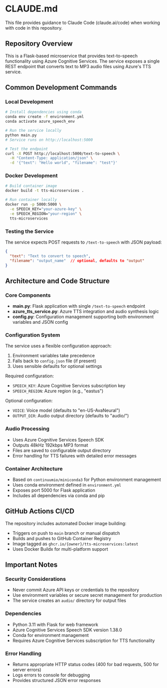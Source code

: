 # CLAUDE.md

This file provides guidance to Claude Code (claude.ai/code) when working with code in this repository.

## Repository Overview

This is a Flask-based microservice that provides text-to-speech functionality using Azure Cognitive Services. The service exposes a single REST endpoint that converts text to MP3 audio files using Azure's TTS service.

## Common Development Commands

### Local Development
```bash
# Install dependencies using conda
conda env create -f environment.yml
conda activate azure_speech_env

# Run the service locally
python main.py
# Service runs on http://localhost:5000

# Test the endpoint
curl -X POST http://localhost:5000/text-to-speech \
  -H "Content-Type: application/json" \
  -d '{"text": "Hello world", "filename": "test"}'
```

### Docker Development
```bash
# Build container image
docker build -t tts-microservices .

# Run container locally
docker run -p 5000:5000 \
  -e SPEECH_KEY="your-azure-key" \
  -e SPEECH_REGION="your-region" \
  tts-microservices
```

### Testing the Service
The service expects POST requests to `/text-to-speech` with JSON payload:
```json
{
  "text": "Text to convert to speech",
  "filename": "output_name"  // optional, defaults to "output"
}
```

## Architecture and Code Structure

### Core Components
- **main.py**: Flask application with single `/text-to-speech` endpoint
- **azure_tts_service.py**: Azure TTS integration and audio synthesis logic
- **config.py**: Configuration management supporting both environment variables and JSON config

### Configuration System
The service uses a flexible configuration approach:
1. Environment variables take precedence
2. Falls back to `config.json` file (if present)
3. Uses sensible defaults for optional settings

Required configuration:
- `SPEECH_KEY`: Azure Cognitive Services subscription key
- `SPEECH_REGION`: Azure region (e.g., "eastus")

Optional configuration:
- `VOICE`: Voice model (defaults to "en-US-AvaNeural")
- `OUTPUT_DIR`: Audio output directory (defaults to "audio/")

### Audio Processing
- Uses Azure Cognitive Services Speech SDK
- Outputs 48kHz 192kbps MP3 format
- Files are saved to configurable output directory
- Error handling for TTS failures with detailed error messages

### Container Architecture
- Based on `continuumio/miniconda3` for Python environment management
- Uses conda environment defined in `environment.yml`
- Exposes port 5000 for Flask application
- Includes all dependencies via conda and pip

## GitHub Actions CI/CD

The repository includes automated Docker image building:
- Triggers on push to `main` branch or manual dispatch
- Builds and pushes to GitHub Container Registry
- Image tagged as `ghcr.io/{owner}/tts-microservices:latest`
- Uses Docker Buildx for multi-platform support

## Important Notes

### Security Considerations
- Never commit Azure API keys or credentials to the repository
- Use environment variables or secure secret management for production
- The service creates an `audio/` directory for output files

### Dependencies
- Python 3.11 with Flask for web framework
- Azure Cognitive Services Speech SDK version 1.38.0
- Conda for environment management
- Requires Azure Cognitive Services subscription for TTS functionality

### Error Handling
- Returns appropriate HTTP status codes (400 for bad requests, 500 for server errors)
- Logs errors to console for debugging
- Provides structured JSON error responses